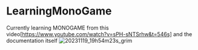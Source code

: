 # LearningMonoGame
Currently learning MONOGAME from this video[https://www.youtube.com/watch?v=sPH-sNTSrhw&t=546s] and the documentation itself
![20231119_19h54m23s_grim](https://github.com/jaikhuranna/LearningMonoGame/assets/64320051/9095031f-09e4-4304-8ab1-58d52e044334)

